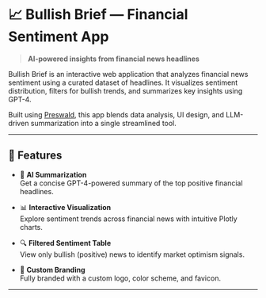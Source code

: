 # 📈 Bullish Brief — Financial Sentiment App

> **AI-powered insights from financial news headlines**

Bullish Brief is an interactive web application that analyzes financial news sentiment using a curated dataset of headlines. It visualizes sentiment distribution, filters for bullish trends, and summarizes key insights using GPT-4.

Built using [Preswald](https://preswald.com), this app blends data analysis, UI design, and LLM-driven summarization into a single streamlined tool.

---

## 🚀 Features

- 🧠 **AI Summarization**  
  Get a concise GPT-4-powered summary of the top positive financial headlines.

- 📊 **Interactive Visualization**  
  Explore sentiment trends across financial news with intuitive Plotly charts.

- 🔍 **Filtered Sentiment Table**  
  View only bullish (positive) news to identify market optimism signals.

- 🎨 **Custom Branding**  
  Fully branded with a custom logo, color scheme, and favicon.

---
